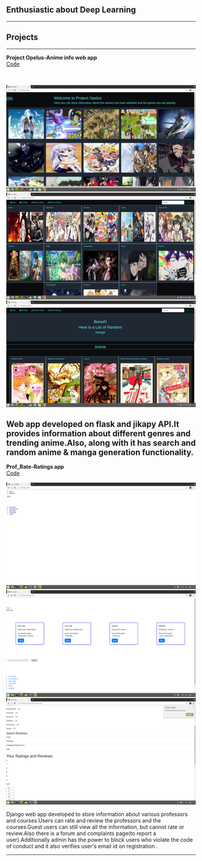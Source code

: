 ## <strong>Enthusiastic about Deep Learning</strong>






---

## <b><b>Projects</b></b>

---
<b>Project Opelus-Anime info web app</b><br>
[Code](https://github.com/kshitijgang01/123)
&nbsp;

<br><br>
<img src="images/rt.png?raw=true"/>
<img src="images/ty.png?raw=true"/>
<img src="images/uy.png?raw=true"/>

Web app developed on flask and jikapy API.It provides information about different genres and trending anime.Also, along with it has search and random anime & manga generation functionality. <br>
---
<b>Prof_Rate-Ratings app</b><br>
[Code](https://github.com/kshitijgang01/django_1)
&nbsp;
<br><br>
<img src="images/home.png?raw=true"/>
<img src="images/course.png?raw=true"/>
<img src="images/rating.png?raw=true"/>

Django web app developed to store information about various professors and courses.Users can rate and review the professors and the courses.Guest users can still view all the information, but cannot rate or review.Also there is a forum and complaints page(to report a user).Additionally admin has the power to block  users who violate the code of conduct and it  also verifies user's email id on registration .  <br>











---

<!--[Project 3 Title](http://example.com/)
<img src="images/dummy_thumbnail.jpg?raw=true"/>

---

<!--### Category Name 2

<!--- [Project 1 Title](http://example.com/)
- [Project 2 Title](http://example.com/)
- [Project 3 Title](http://example.com/)
- [Project 4 Title](http://example.com/)
- [Project 5 Title](http://example.com/)

---




---
<!-- p style="font-size:11px">Page template forked from <a href="https://github.com/evanca/quick-portfolio">evanca</a></p>
<!-- Remove above link if you don't want to attibute -->

